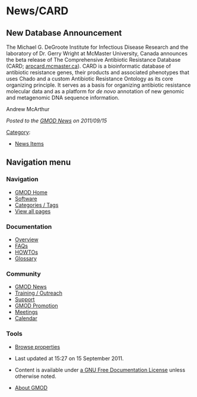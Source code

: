 



<span id="top"></span>




# <span dir="auto">News/CARD</span>









## <span id="New_Database_Announcement" class="mw-headline">New Database Announcement</span>

The Michael G. DeGroote Institute for Infectious Disease Research and
the laboratory of Dr. Gerry Wright at McMaster University, Canada
announces the beta release of The Comprehensive Antibiotic Resistance
Database (CARD;
<a href="http://arpcard.mcmaster.ca/" class="external text"
rel="nofollow">arpcard.mcmaster.ca</a>). CARD is a bioinformatic
database of antibiotic resistance genes, their products and associated
phenotypes that uses Chado and a custom Antibiotic Resistance Ontology
as its core organizing principle. It serves as a basis for organizing
antibiotic resistance molecular data and as a platform for *de novo*
annotation of new genomic and metagenomic DNA sequence information.

Andrew McArthur



*Posted to the [GMOD News](../GMOD_News "GMOD News") on 2011/09/15*






[Category](../Special%3ACategories "Special%3ACategories"):

- [News Items](../Category%3ANews_Items "Category%3ANews Items")






## Navigation menu






### 



<a href="../Main_Page"
style="background-image: url(../../images/GMOD-cogs.png);"
title="Visit the main page"></a>


### Navigation



- <span id="n-GMOD-Home">[GMOD Home](../Main_Page)</span>
- <span id="n-Software">[Software](../GMOD_Components)</span>
- <span id="n-Categories-.2F-Tags">[Categories /
  Tags](../Categories)</span>
- <span id="n-View-all-pages">[View all
  pages](../Special:AllPages)</span>




### Documentation



- <span id="n-Overview">[Overview](../Overview)</span>
- <span id="n-FAQs">[FAQs](../Category%3AFAQ)</span>
- <span id="n-HOWTOs">[HOWTOs](../Category%3AHOWTO)</span>
- <span id="n-Glossary">[Glossary](../Glossary)</span>




### Community



- <span id="n-GMOD-News">[GMOD News](../GMOD_News)</span>
- <span id="n-Training-.2F-Outreach">[Training /
  Outreach](../Training_and_Outreach)</span>
- <span id="n-Support">[Support](../Support)</span>
- <span id="n-GMOD-Promotion">[GMOD Promotion](../GMOD_Promotion)</span>
- <span id="n-Meetings">[Meetings](../Meetings)</span>
- <span id="n-Calendar">[Calendar](../Calendar)</span>




### Tools

- <span id="t-smwbrowselink"><a href="../Special%3ABrowse/News-2FCARD" rel="smw-browse">Browse
  properties</a></span>



- <span id="footer-info-lastmod">Last updated at 15:27 on 15 September
  2011.</span>
<!-- - <span id="footer-info-viewcount">9,850 page views.</span> -->
- <span id="footer-info-copyright">Content is available under
  <a href="http://www.gnu.org/licenses/fdl-1.3.html" class="external"
  rel="nofollow">a GNU Free Documentation License</a> unless otherwise
  noted.</span>

<!-- -->

- <span id="footer-places-about">[About
  GMOD](../GMOD%3AAbout "GMOD%3AAbout")</span>

<!-- -->





